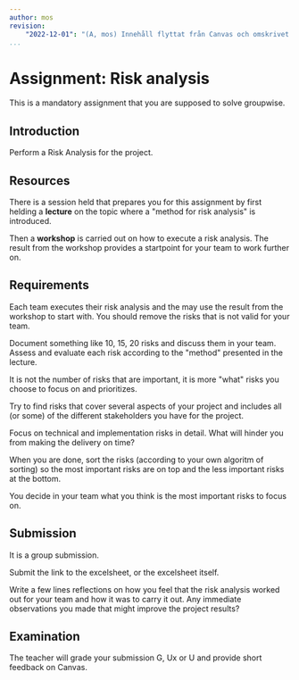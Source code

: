 ```yaml
---
author: mos
revision:
    "2022-12-01": "(A, mos) Innehåll flyttat från Canvas och omskrivet som en förberedelse inför 2023."
...
```

Assignment: Risk analysis
====================

This is a mandatory assignment that you are supposed to solve groupwise.



Introduction
------------------------

Perform a Risk Analysis for the project.



Resources
------------------------

There is a session held that prepares you for this assignment by first helding a **lecture** on the topic where a "method for risk analysis" is introduced.

Then a **workshop** is carried out on how to execute a risk analysis. The result from the workshop provides a startpoint for your team to work further on.



Requirements
------------------------

Each team executes their risk analysis and the may use the result from the workshop to start with. You should remove the risks that is not valid for your team.

Document something like 10, 15, 20 risks and discuss them in your team. Assess and evaluate each risk according to the "method" presented in the lecture.

It is not the number of risks that are important, it is more "what" risks you choose to focus on and prioritizes.

Try to find risks that cover several aspects of your project and includes all (or some) of the different stakeholders you have for the project.

Focus on technical and implementation risks in detail. What will hinder you from making the delivery on time?

When you are done, sort the risks (according to your own algoritm of sorting) so the most important risks are on top and the less important risks at the bottom.

You decide in your team what you think is the most important risks to focus on.



Submission
------------------------

It is a group submission.

Submit the link to the excelsheet, or the excelsheet itself.

Write a few lines reflections on how you feel that the risk analysis worked out for your team and how it was to carry it out. Any immediate observations you made that might improve the project results?



Examination
------------------------

The teacher will grade your submission G, Ux or U and provide short feedback on Canvas.

